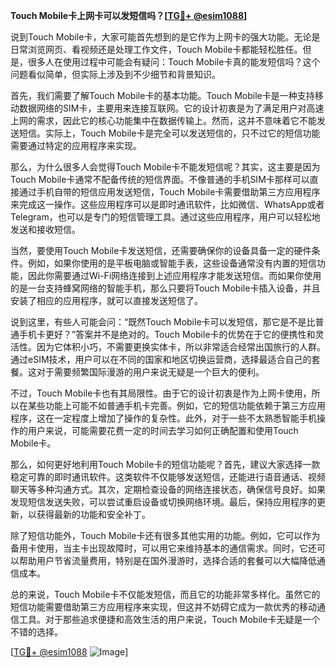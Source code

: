 **Touch Mobile卡上网卡可以发短信吗？[[TG💪+ @esim1088](https://t.me/s/esim1088)]**

说到Touch Mobile卡，大家可能首先想到的是它作为上网卡的强大功能。无论是日常浏览网页、看视频还是处理工作文件，Touch Mobile卡都能轻松胜任。但是，很多人在使用过程中可能会有疑问：Touch Mobile卡真的能发短信吗？这个问题看似简单，但实际上涉及到不少细节和背景知识。

首先，我们需要了解Touch Mobile卡的基本功能。Touch Mobile卡是一种支持移动数据网络的SIM卡，主要用来连接互联网。它的设计初衷是为了满足用户对高速上网的需求，因此它的核心功能集中在数据传输上。然而，这并不意味着它不能发送短信。实际上，Touch Mobile卡是完全可以发送短信的，只不过它的短信功能需要通过特定的应用程序来实现。

那么，为什么很多人会觉得Touch Mobile卡不能发短信呢？其实，这主要是因为Touch Mobile卡通常不配备传统的短信界面。不像普通的手机SIM卡那样可以直接通过手机自带的短信应用发送短信，Touch Mobile卡需要借助第三方应用程序来完成这一操作。这些应用程序可以是即时通讯软件，比如微信、WhatsApp或者Telegram，也可以是专门的短信管理工具。通过这些应用程序，用户可以轻松地发送和接收短信。

当然，要使用Touch Mobile卡发送短信，还需要确保你的设备具备一定的硬件条件。例如，如果你使用的是平板电脑或智能手表，这些设备通常没有内置的短信功能，因此你需要通过Wi-Fi网络连接到上述应用程序才能发送短信。而如果你使用的是一台支持蜂窝网络的智能手机，那么只要将Touch Mobile卡插入设备，并且安装了相应的应用程序，就可以直接发送短信了。

说到这里，有些人可能会问：“既然Touch Mobile卡可以发短信，那它是不是比普通手机卡更好？”答案并不是绝对的。Touch Mobile卡的优势在于它的便携性和灵活性。因为它体积小巧，不需要更换实体卡，所以非常适合经常出国旅行的人群。通过eSIM技术，用户可以在不同的国家和地区切换运营商，选择最适合自己的套餐。这对于需要频繁国际漫游的用户来说无疑是一个巨大的便利。

不过，Touch Mobile卡也有其局限性。由于它的设计初衷是作为上网卡使用，所以在某些功能上可能不如普通手机卡完善。例如，它的短信功能依赖于第三方应用程序，这在一定程度上增加了操作的复杂性。此外，对于一些不太熟悉智能手机操作的用户来说，可能需要花费一定的时间去学习如何正确配置和使用Touch Mobile卡。

那么，如何更好地利用Touch Mobile卡的短信功能呢？首先，建议大家选择一款稳定可靠的即时通讯软件。这类软件不仅能够发送短信，还能进行语音通话、视频聊天等多种沟通方式。其次，定期检查设备的网络连接状态，确保信号良好。如果发现短信发送失败，可以尝试重启设备或切换网络环境。最后，保持应用程序的更新，以获得最新的功能和安全补丁。

除了短信功能外，Touch Mobile卡还有很多其他实用的功能。例如，它可以作为备用卡使用，当主卡出现故障时，可以用它来维持基本的通信需求。同时，它还可以帮助用户节省流量费用，特别是在国外漫游时，选择合适的套餐可以大幅降低通信成本。

总的来说，Touch Mobile卡不仅能发短信，而且它的功能非常多样化。虽然它的短信功能需要借助第三方应用程序来实现，但这并不妨碍它成为一款优秀的移动通信工具。对于那些追求便捷和高效生活的用户来说，Touch Mobile卡无疑是一个不错的选择。

[[TG💪+ @esim1088](https://t.me/s/esim1088) ![Image](https://i.postimg.cc/4NQfJmqS/Snipaste-2025-05-13-00-14-12.png)]